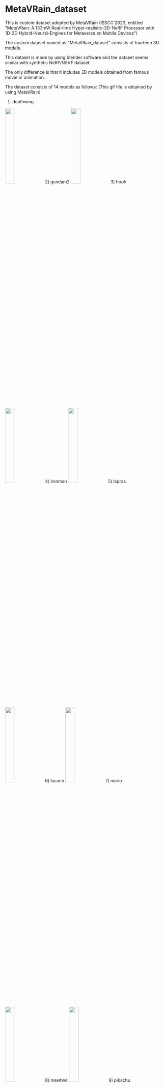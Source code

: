 # MetaVRain_dataset
This is custom dataset adopted by MetaVRain (ISSCC'2023, entitled "MetaVRain: A 133mW Real-time Hyper-realistic-3D-NeRF Processor with 1D-2D Hybrid-Neural-Engines for Metaverse on Mobile Devices")

The custom dataset named as "MetaVRain_dataset" consists of fourteen 3D models.

This dataset is made by using blender software and the dataset seems similar with synthetic NeRF/NSVF dataset.

The only difference is that it includes 3D models obtained from famous movie or animation.

The dataset consists of 14 models as follows: (This gif file is obtained by using MetaVRain)
1) deathwing
<img width="25%" src="https://github.com/DonghyeonHan/MetaVRain_dataset/blob/main/rendering%20example/deathwing.gif"/>
2) gundam2
<img width="25%" src="https://github.com/DonghyeonHan/MetaVRain_dataset/blob/main/rendering%20example/gundam.gif"/>
3) hooh
<img width="25%" src="https://github.com/DonghyeonHan/MetaVRain_dataset/blob/main/rendering%20example/hooh.gif"/>
4) ironman
<img width="25%" src="https://github.com/DonghyeonHan/MetaVRain_dataset/blob/main/rendering%20example/ironman.gif"/>
5) lapras
<img width="25%" src="https://github.com/DonghyeonHan/MetaVRain_dataset/blob/main/rendering%20example/lapras.gif"/>
6) lucario
<img width="25%" src="https://github.com/DonghyeonHan/MetaVRain_dataset/blob/main/rendering%20example/lucario.gif"/>
7) mario
<img width="25%" src="https://github.com/DonghyeonHan/MetaVRain_dataset/blob/main/rendering%20example/mario.gif"/>
8) mewtwo
<img width="25%" src="https://github.com/DonghyeonHan/MetaVRain_dataset/blob/main/rendering%20example/mewtwo.gif"/>
9) pikachu
<img width="25%" src="https://github.com/DonghyeonHan/MetaVRain_dataset/blob/main/rendering%20example/pikachu.gif"/>
10) ponyta
<img width="25%" src="https://github.com/DonghyeonHan/MetaVRain_dataset/blob/main/rendering%20example/ponyta.gif"/>
11) sonic
<img width="25%" src="https://github.com/DonghyeonHan/MetaVRain_dataset/blob/main/rendering%20example/sonic.gif"/>
12) spaceship
<img width="25%" src="https://github.com/DonghyeonHan/MetaVRain_dataset/blob/main/rendering%20example/jet.gif"/>
13) squid_game_doll
<img width="25%" src="https://github.com/DonghyeonHan/MetaVRain_dataset/blob/main/rendering%20example/squid.gif"/>
14) zealot
<img width="25%" src="https://github.com/DonghyeonHan/MetaVRain_dataset/blob/main/rendering%20example/zealot.gif"/>

The dataset can be used with simple code which is provided by the other general NeRF related software
such as https://github.com/creiser/kilonerf.

We also attached example code of loading the dataset as file, load_blender.py 

Followings are NeRF-based 3D Rendering Results with our processor, MetaVRain.

|#|3D Model|V100 PSNR|MetaVRain PSNR|V100 SSIM|MetaVRain SSIM|
|--|------|------|------|------|------|
|1|deathwing|33.73|35.72|0.977|0.982|
|2|gundam2|32.37|33.43|0.965|0.970|
|3|hooh|-|-|34.13|0.982|
|4|ironman|29.14|30.28|0.965|0.971|
|5|lapras|-|-|38.64|0.990|
|6|lucario|-|-|37.27|0.990|
|7|mario|35.51|36.49|0.984|0.987|
|8|mewtwo|-|-|41.44|0.994|
|9|pikachu|34.42|37.78|0.980|0.987|
|10|ponyta|-|-|41.31|0.992|
|11|sonic|38.22|39.11|0.989|0.990|
|12|spaceship|-|-|34.88|0.984|
|13|squid_game_doll|36.40|41.01|0.991|0.996|
|14|zealot|28.78|30.14|0.952|0.961|

You can see the related demonstration video (MetaVRain, ISSCC'23) as YouTube: https://youtu.be/m-aqnZhALv0
